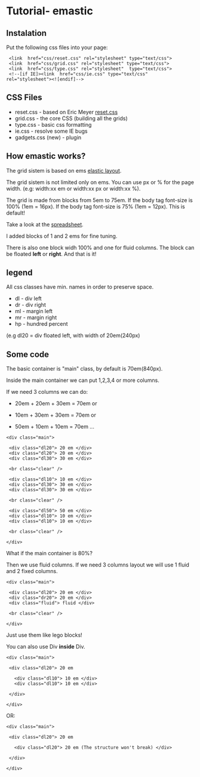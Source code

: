 # Tutorial- emastic #




## Instalation ##
Put the following css files into your page:
```
 <link  href="css/reset.css" rel="stylesheet" type="text/css">
 <link  href="css/grid.css" rel="stylesheet" type="text/css">
 <link  href="css/type.css" rel="stylesheet"  type="text/css">
 <!--[if IE]><link  href="css/ie.css" type="text/css" rel="stylesheet"><![endif]-->

```

## CSS Files ##

  * reset.css - based on Eric Meyer [reset.css](http://meyerweb.com/eric/tools/css/reset/)
  * grid.css - the core CSS (building all the grids)
  * type.css - basic css formatting
  * ie.css - resolve some IE bugs
  * gadgets.css (new) - plugin

## How emastic works? ##

The grid sistem is based on ems [elastic layout](http://jontangerine.com/log/2007/09/the-incredible-em-and-elastic-layouts-with-css).

The grid sistem is not limited only on ems. You can use px or % for the page width.
(e.g: width:xx em or width:xx px or width:xx %).

The grid is made from blocks from 5em to 75em.
If the body tag font-size is 100% (1em = 16px).
If the body tag font-size is 75% (1em = 12px). This is default!

Take a look at the [spreadsheet](http://spreadsheets.google.com/pub?key=pXCrVPXw4_XgzS0v_bgZecQ).

I added blocks of 1 and 2 ems for fine tuning.

There is also one block widh 100% and one for fluid columns.  The block can be floated **left** or **right**. And that is it!

## legend ##
All css classes have min. names in order to preserve space.

  * dl - div left
  * dr - div right
  * ml - margin left
  * mr - margin right
  * hp - hundred percent

(e.g dl20 = div floated left, with width of 20em(240px)

## Some code ##
The basic container is "main" class, by default is 70em(840px).

Inside the main container we can put 1,2,3,4 or more columns.

If we need 3 columns we can do:

  * 20em + 20em + 30em = 70em or

  * 10em + 30em + 30em = 70em or

  * 50em + 10em + 10em = 70em ...

```
<div class="main">

 <div class="dl20"> 20 em </div>
 <div class="dl20"> 20 em </div>
 <div class="dl30"> 30 em </div>

 <br class="clear" />
 
 <div class="dl10"> 10 em </div>
 <div class="dl30"> 30 em </div>
 <div class="dl30"> 30 em </div>

 <br class="clear" />

 <div class="dl50"> 50 em </div>
 <div class="dl10"> 10 em </div>
 <div class="dl10"> 10 em </div>

 <br class="clear" />

</div>
```

What if the main container is 80%?

Then we use fluid columns. If we need 3 columns layout we will use 1 fluid and 2 fixed columns.

```
<div class="main">

 <div class="dl20"> 20 em </div>
 <div class="dr20"> 20 em </div>
 <div class="fluid"> fluid </div>

 <br class="clear" />

</div>
```

Just use them like lego blocks!

You can also use Div **inside** Div.

```
<div class="main">

 <div class="dl20"> 20 em
 
   <div class="dl10"> 10 em </div>
   <div class="dl10"> 10 em </div>

 </div>
 
</div>
```

OR:

```
<div class="main">

 <div class="dl20"> 20 em
 
   <div class="dl20"> 20 em (The structure won't break) </div>
   
 </div>
 
</div>
```